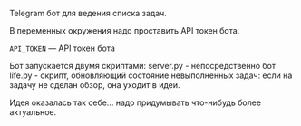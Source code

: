 Telegram бот для ведения списка задач.


В переменных окружения надо проставить API токен бота.

`API_TOKEN` — API токен бота


Бот запускается двумя скриптами:
server.py - непосредственно бот
life.py - скрипт, обновляющий состояние невыполненных задач: если на задачу не сделан обзор, она уходит в идеи.

Идея оказалась так себе... надо придумывать что-нибудь более актуальное.
